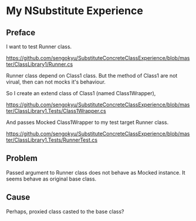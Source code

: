 # My NSubstitute Experience

## Preface

I want to test Runner class.

https://github.com/sengokyu/SubstituteConcreteClassExperience/blob/master/ClassLibrary1/Runner.cs

Runner class depend on Class1 class.
But the method of Class1 are not virual, then can not mocks it's behaviour.

So I create an extend class of Class1 (named Class1Wrapper),

https://github.com/sengokyu/SubstituteConcreteClassExperience/blob/master/ClassLibrary1.Tests/Class1Wrapper.cs

And passes Mocked Class1Wrapper to my test target Runner class.

https://github.com/sengokyu/SubstituteConcreteClassExperience/blob/master/ClassLibrary1.Tests/RunnerTest.cs

## Problem

Passed argument to Runner class does not behave as Mocked instance.
It seems behave as original base class.


## Cause

Perhaps, proxied class casted to the base class?

